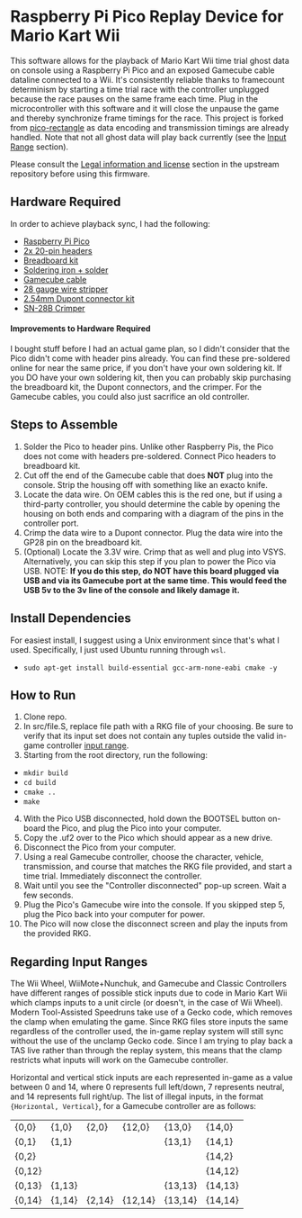 # Raspberry Pi Pico Replay Device for Mario Kart Wii

This software allows for the playback of Mario Kart Wii time trial ghost data on console using a Raspberry Pi Pico and an exposed Gamecube cable dataline connected to a Wii. It's consistently reliable thanks to framecount determinism by starting a time trial race with the controller unplugged because the race pauses on the same frame each time. Plug in the microcontroller with this software and it will close the unpause the game and thereby synchronize frame timings for the race. This project is forked from [pico-rectangle](https://github.com/JulienBernard3383279/pico-rectangle) as data encoding and transmission timings are already handled. Note that not all ghost data will play back currently (see the [Input Range](#inputrange) section).

Please consult the [Legal information and license](https://github.com/JulienBernard3383279/pico-rectangle#legalInformationAndLicense) section in the upstream repository before using this firmware.

## Hardware Required

In order to achieve playback sync, I had the following:
- [Raspberry Pi Pico](https://a.co/d/1lbuRqZ)
- [2x 20-pin headers](https://a.co/d/4R5S7OQ)
- [Breadboard kit](https://a.co/d/5nFPmrP)
- [Soldering iron + solder](https://a.co/d/6OQDzBK)
- [Gamecube cable](https://a.co/d/5JQs53b)
- [28 gauge wire stripper](https://a.co/d/e9WKf9y)
- [2.54mm Dupont connector kit](https://a.co/d/8zIctFd)
- [SN-28B Crimper](https://a.co/d/5cAGSTc)

#### Improvements to Hardware Required

I bought stuff before I had an actual game plan, so I didn't consider that the Pico didn't come with header pins already. You can find these pre-soldered online for near the same price, if you don't have your own soldering kit. If you DO have your own soldering kit, then you can probably skip purchasing the breadboard kit, the Dupont connectors, and the crimper. For the Gamecube cables, you could also just sacrifice an old controller.

## Steps to Assemble

1. Solder the Pico to header pins. Unlike other Raspberry Pis, the Pico does not come with headers pre-soldered. Connect Pico headers to breadboard kit.
2. Cut off the end of the Gamecube cable that does **NOT** plug into the console. Strip the housing off with something like an exacto knife.
3. Locate the data wire. On OEM cables this is the red one, but if using a third-party controller, you should determine the cable by opening the housing on both ends and comparing with a diagram of the pins in the controller port.
4. Crimp the data wire to a Dupont connector. Plug the data wire into the GP28 pin on the breadboard kit.
5. (Optional) Locate the 3.3V wire. Crimp that as well and plug into VSYS. Alternatively, you can skip this step if you plan to power the Pico via USB. NOTE: **If you do this step, do NOT have this board plugged via USB and via its Gamecube port at the same time. This would feed the USB 5v to the 3v line of the console and likely damage it.**

## Install Dependencies

For easiest install, I suggest using a Unix environment since that's what I used. Specifically, I just used Ubuntu running through `wsl`.
- `sudo apt-get install build-essential gcc-arm-none-eabi cmake -y`

## How to Run

1. Clone repo.
2. In src/file.S, replace file path with a RKG file of your choosing. Be sure to verify that its input set does not contain any tuples outside the valid in-game controller [input range](#inputrange).
3. Starting from the root directory, run the following:
  - `mkdir build`
  - `cd build`
  - `cmake ..`
  - `make`
4. With the Pico USB disconnected, hold down the BOOTSEL button on-board the Pico, and plug the Pico into your computer.
5. Copy the .uf2 over to the Pico which should appear as a new drive.
6. Disconnect the Pico from your computer.
7. Using a real Gamecube controller, choose the character, vehicle, transmission, and course that matches the RKG file provided, and start a time trial. Immediately disconnect the controller.
8. Wait until you see the "Controller disconnected" pop-up screen. Wait a few seconds.
9. Plug the Pico's Gamecube wire into the console. If you skipped step 5, plug the Pico back into your computer for power.
10. The Pico will now close the disconnect screen and play the inputs from the provided RKG.

<a name="inputrange"/>

## Regarding Input Ranges

The Wii Wheel, WiiMote+Nunchuk, and Gamecube and Classic Controllers have different ranges of possible stick inputs due to code in Mario Kart Wii which clamps inputs to a unit circle (or doesn't, in the case of Wii Wheel). Modern Tool-Assisted Speedruns take use of a Gecko code, which removes the clamp when emulating the game. Since RKG files store inputs the same regardless of the controller used, the in-game replay system will still sync without the use of the unclamp Gecko code. Since I am trying to play back a TAS live rather than through the replay system, this means that the clamp restricts what inputs will work on the Gamecube controller.

Horizontal and vertical stick inputs are each represented in-game as a value between 0 and 14, where 0 represents full left/down, 7 represents neutral, and 14 represents full right/up. The list of illegal inputs, in the format `{Horizontal, Vertical}`, for a Gamecube controller are as follows:

|||||||
|---|---|---|---|---|---|
|{0,0}|{1,0}|{2,0}|{12,0}|{13,0}|{14,0}|
|{0,1}|{1,1}|||{13,1}|{14,1}|
|{0,2}|||||{14,2}|
|{0,12}|||||{14,12}|
|{0,13}|{1,13}|||{13,13}|{14,13}|
|{0,14}|{1,14}|{2,14}|{12,14}|{13,14}|{14,14}|
